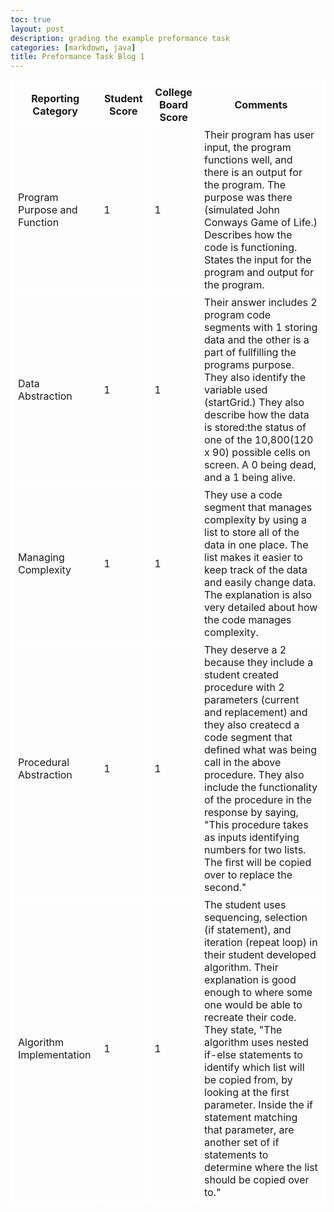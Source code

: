 ```yaml
---
toc: true
layout: post
description: grading the example preformance task
categories: [markdown, java]
title: Preformance Task Blog 1
---
```


<html>
<style>
    table, th, td { 
        border:2px solid white;
    }
<!DOCTYPE html>
<html>
<head>
   <style>
      table, th, td {
         border: 1px solid green;
      }
   </style>
<body>
   <table>
         <th>Reporting Category</th>
         <th>Student Score</th>
         <th>College Board Score</th>
         <th>Comments</th>
      </tr>
      <tr>
         <td>Program Purpose and Function</td>
         <td>1</td>
         <td>1</td>
         <td>Their program has user input, the program functions well, and there is an output for the program. The purpose was there (simulated John Conways Game of Life.) Describes how the code is functioning. States the input for the program and output for the program.</td>
      </tr>
      <tr>
         <td>Data Abstraction</td>
         <td>1</td>
         <td>1</td>
         <td>Their answer includes 2 program code segments with 1 storing data and the other is a part of fullfilling the programs purpose. They also identify the variable used (startGrid.) They also describe how the data is stored:the status of one of the 10,800(120 x 90) possible cells on screen. A 0 being dead, and a 1 being alive.</td>
      </tr>
      <tr>
         <td>Managing Complexity</td>
         <td>1</td>
         <td>1</td>
         <td>They use a code segment that manages complexity by using a list to store all of the data in one place. The list makes it easier to keep track of the data and easily change data. The explanation is also very detailed about how the code manages complexity.</td>
      <tr>
      </tr>
         <td>Procedural Abstraction</td>
         <td>1</td>
         <td>1</td>
         <td>They deserve a 2 because they include a student created procedure with 2 parameters (current and replacement) and they also createcd a code segment that defined what was being call in the above procedure. They also include the functionality of the procedure in the response by saying, "This procedure takes as inputs identifying numbers for two lists. The first will be copied over to replace the second."  </td>
      </tr>
      <tr>
         <td>Algorithm Implementation</td>
         <td>1</td>
         <td>1</td>
         <td>The student uses sequencing, selection (if statement), and iteration (repeat loop) in their student developed algorithm. Their explanation is good enough to where some one would be able to recreate their code. They state, "The algorithm uses nested if-else statements to identify which list will be copied from, by looking at the first parameter. Inside the if statement matching that parameter, are another set of if statements to determine where the list should be copied over to."  </td>
      </tr>
   </table>
</body>
</html>
